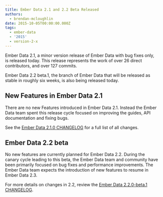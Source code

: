 ```yaml
---
title: Ember Data 2.1 and 2.2 Beta Released
authors:
  - brendan-mcloughlin
date: 2015-10-05T00:00:00.000Z
tags:
  - ember-data
  - '2015'
  - version-2-x
---
```



Ember Data 2.1, a minor version release of Ember Data with bug fixes only, is released today. This release represents the work of over 26 direct contributors, and over 127 commits.

Ember Data 2.2 beta.1, the branch of Ember Data that will be released as stable in roughly six weeks, is also being released today.

## New Features in Ember Data 2.1

There are no new Features introduced in Ember Data 2.1. Instead the
Ember Data team spent this release cycle focused on improving the
guides, API documentation and fixing bugs.

See the [Ember Data 2.1.0 CHANGELOG](https://github.com/emberjs/data/blob/v2.1.0/CHANGELOG.md) for a full list of all changes.

## Ember Data 2.2 beta

No new features are currently planned for Ember Data 2.2. During the
canary cycle leading to this beta, the Ember Data team and community
have been primarily focused on bug fixes and performance
improvements. The Ember Data team expects the introduction of new
features to resume in Ember Data 2.3.

For more details on changes in 2.2, review the
[Ember Data 2.2.0-beta.1 CHANGELOG](https://github.com/emberjs/data/blob/v2.2.0-beta.1/CHANGELOG.md).
